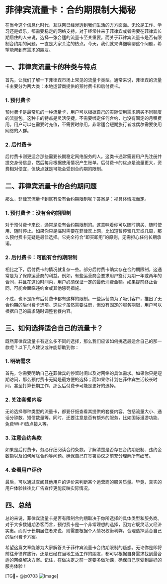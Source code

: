 # 菲律宾流量卡：合约期限制大揭秘

在当今这个信息化时代，互联网已经渗透到我们生活的方方面面。无论是工作、学习还是娱乐，都需要稳定的网络支持。对于经常往来于菲律宾或者需要在菲律宾长期居住的人来说，选择一张合适的流量卡至关重要。而关于菲律宾流量卡是否有限制合约期的问题，一直是大家关注的热点。今天，我们就来详细聊聊这个问题，希望能帮到有需求的朋友。

## 一、菲律宾流量卡的种类与特点

首先，让我们了解一下菲律宾市场上常见的流量卡类型。通常来说，菲律宾的流量卡主要分为两大类：本地运营商提供的预付费卡和后付费卡。

### 1. 预付费卡
预付费卡是最常见的一种流量卡，用户可以根据自己的实际使用需求购买不同额度的流量包。这种卡的特点是灵活便捷，不需要绑定任何合约，也没有固定的月租费用。用户可以在需要时充值，不需要时停用，非常适合短期旅行者或偶尔需要使用网络的人群。

### 2. 后付费卡
后付费卡则更适合那些需要长期稳定网络服务的人。这类卡通常需要用户先注册并提交身份信息，然后每月根据使用情况产生账单。后付费卡的优点是流量更大，资费相对便宜，但缺点就是可能会受到合约期的限制。

## 二、菲律宾流量卡的合约期问题

那么，菲律宾流量卡到底有没有合约期限制呢？答案是：视具体情况而定。

### 1. 预付费卡：没有合约期限制
对于预付费卡来说，通常是没有合约期限制的。这意味着你可以随时购买、随时使用、随时停止。如果你只是临时需要在菲律宾上网，比如短暂停留几天或几周，那么预付费卡无疑是最佳选择。它完全符合“即买即用”的原则，无需担心任何长期承诺。

### 2. 后付费卡：可能有合约期限制
相比之下，后付费卡的情况就复杂一些。部分后付费卡确实存在合约期限制，这通常是为了保障运营商的利益。例如，有些运营商会要求用户签订为期一年或两年的合同，并且在这段时间内，用户必须保证一定的最低消费金额。如果提前终止合同，可能会面临违约金或其他惩罚措施。

不过，也不是所有后付费卡都有这样的限制。一些运营商为了吸引客户，推出了无合约期的后付费卡选项。这些卡虽然需要注册，但没有固定的服务期限，用户可以根据自己的需求随时调整套餐内容。

## 三、如何选择适合自己的流量卡？

既然菲律宾流量卡有这么多不同的选择，那么我们应该如何挑选最适合自己的那一款呢？以下几点建议或许能帮助到你：

### 1. 明确需求
首先，你需要明确自己在菲律宾的停留时间以及对网络的具体需求。如果你只是短期访问，那么预付费卡无疑是最方便的选择；而如果你计划在菲律宾生活较长时间，甚至打算长期工作，那么后付费卡可能是更好的选择。

### 2. 关注套餐内容
无论选择哪种类型的流量卡，都要仔细查看其提供的套餐内容。包括流量大小、通话分钟数、短信数量等。同时，还要注意是否有额外的服务，比如国际漫游功能、免费Wi-Fi热点接入等。

### 3. 注意合约条款
如果是后付费卡，务必仔细阅读合约条款。了解清楚是否存在合约期限制、违约金数额以及如何解除合约等问题。确保自己在签署协议之前充分理解所有细节。

### 4. 查看用户评价
最后，可以通过查阅其他用户的评价来判断某个运营商的服务质量。毕竟，真实的用户体验往往比广告宣传更能反映实际情况。

## 四、总结

总的来说，菲律宾流量卡是否有限制合约期取决于你所选择的具体类型和服务商。对于大多数短期游客而言，预付费卡是一个非常理想的选择，因为它既灵活又经济实惠。而对于长期居住者来说，则需要根据个人情况权衡利弊，合理选择适合自己的后付费卡方案。

希望这篇文章能够为大家解答关于菲律宾流量卡合约期限制的疑惑。无论你是即将前往菲律宾旅行，还是已经在当地生活工作的朋友，都可以根据自身需求找到最合适的网络解决方案。记住，在做决定之前一定要多做功课，确保自己享受到最好的服务体验！

[TG💪+ @jx0703 ![Image](https://github.com/user-attachments/assets/dbca1d08-cadb-493c-b0ec-ad6f7a83f270)]